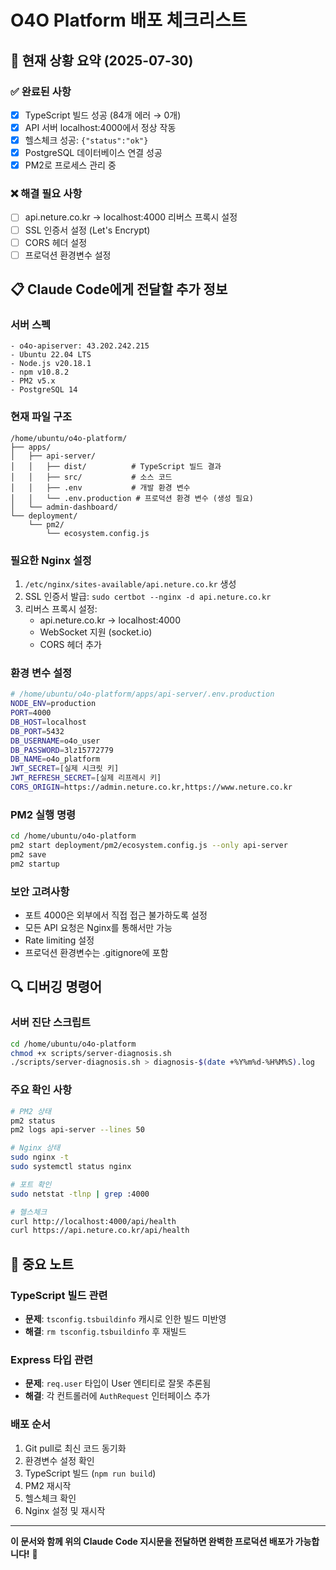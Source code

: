 # O4O Platform 배포 체크리스트

## 🚨 현재 상황 요약 (2025-07-30)

### ✅ 완료된 사항
- [x] TypeScript 빌드 성공 (84개 에러 → 0개)
- [x] API 서버 localhost:4000에서 정상 작동
- [x] 헬스체크 성공: `{"status":"ok"}`
- [x] PostgreSQL 데이터베이스 연결 성공
- [x] PM2로 프로세스 관리 중

### ❌ 해결 필요 사항
- [ ] api.neture.co.kr → localhost:4000 리버스 프록시 설정
- [ ] SSL 인증서 설정 (Let's Encrypt)
- [ ] CORS 헤더 설정
- [ ] 프로덕션 환경변수 설정

## 📋 Claude Code에게 전달할 추가 정보

### 서버 스펙
```
- o4o-apiserver: 43.202.242.215
- Ubuntu 22.04 LTS
- Node.js v20.18.1
- npm v10.8.2
- PM2 v5.x
- PostgreSQL 14
```

### 현재 파일 구조
```
/home/ubuntu/o4o-platform/
├── apps/
│   ├── api-server/
│   │   ├── dist/          # TypeScript 빌드 결과
│   │   ├── src/           # 소스 코드
│   │   ├── .env           # 개발 환경 변수
│   │   └── .env.production # 프로덕션 환경 변수 (생성 필요)
│   └── admin-dashboard/
└── deployment/
    └── pm2/
        └── ecosystem.config.js
```

### 필요한 Nginx 설정
1. `/etc/nginx/sites-available/api.neture.co.kr` 생성
2. SSL 인증서 발급: `sudo certbot --nginx -d api.neture.co.kr`
3. 리버스 프록시 설정:
   - api.neture.co.kr → localhost:4000
   - WebSocket 지원 (socket.io)
   - CORS 헤더 추가

### 환경 변수 설정
```bash
# /home/ubuntu/o4o-platform/apps/api-server/.env.production
NODE_ENV=production
PORT=4000
DB_HOST=localhost
DB_PORT=5432
DB_USERNAME=o4o_user
DB_PASSWORD=3lz15772779
DB_NAME=o4o_platform
JWT_SECRET=[실제 시크릿 키]
JWT_REFRESH_SECRET=[실제 리프레시 키]
CORS_ORIGIN=https://admin.neture.co.kr,https://www.neture.co.kr
```

### PM2 실행 명령
```bash
cd /home/ubuntu/o4o-platform
pm2 start deployment/pm2/ecosystem.config.js --only api-server
pm2 save
pm2 startup
```

### 보안 고려사항
- 포트 4000은 외부에서 직접 접근 불가하도록 설정
- 모든 API 요청은 Nginx를 통해서만 가능
- Rate limiting 설정
- 프로덕션 환경변수는 .gitignore에 포함

## 🔍 디버깅 명령어

### 서버 진단 스크립트
```bash
cd /home/ubuntu/o4o-platform
chmod +x scripts/server-diagnosis.sh
./scripts/server-diagnosis.sh > diagnosis-$(date +%Y%m%d-%H%M%S).log
```

### 주요 확인 사항
```bash
# PM2 상태
pm2 status
pm2 logs api-server --lines 50

# Nginx 상태
sudo nginx -t
sudo systemctl status nginx

# 포트 확인
sudo netstat -tlnp | grep :4000

# 헬스체크
curl http://localhost:4000/api/health
curl https://api.neture.co.kr/api/health
```

## 📌 중요 노트

### TypeScript 빌드 관련
- **문제**: `tsconfig.tsbuildinfo` 캐시로 인한 빌드 미반영
- **해결**: `rm tsconfig.tsbuildinfo` 후 재빌드

### Express 타입 관련
- **문제**: `req.user` 타입이 User 엔티티로 잘못 추론됨
- **해결**: 각 컨트롤러에 `AuthRequest` 인터페이스 추가

### 배포 순서
1. Git pull로 최신 코드 동기화
2. 환경변수 설정 확인
3. TypeScript 빌드 (`npm run build`)
4. PM2 재시작
5. 헬스체크 확인
6. Nginx 설정 및 재시작

---

**이 문서와 함께 위의 Claude Code 지시문을 전달하면 완벽한 프로덕션 배포가 가능합니다!** 🚀